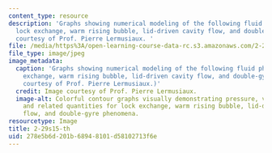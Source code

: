 ```yaml
---
content_type: resource
description: 'Graphs showing numerical modeling of the following fluid phenomena:
  lock exchange, warm rising bubble, lid-driven cavity flow, and double-gyre. Image
  courtesy of Prof. Pierre Lermusiaux. '
file: /media/https%3A/open-learning-course-data-rc.s3.amazonaws.com/2-29-numerical-fluid-mechanics-spring-2015/278e5b6d201b68948101d58102713f6e_2-29s15-th.jpg
file_type: image/jpeg
image_metadata:
  caption: 'Graphs showing numerical modeling of the following fluid phenomena: lock
    exchange, warm rising bubble, lid-driven cavity flow, and double-gyre. (Image
    courtesy of Prof. Pierre Lermusiaux.)'
  credit: Image courtesy of Prof. Pierre Lermusiaux.
  image-alt: Colorful contour graphs visually demonstrating pressure, velocity, density,
    and related quantities for lock exchange, warm rising bubble, lid-driven cavity
    flow, and double-gyre phenomena.
resourcetype: Image
title: 2-29s15-th
uid: 278e5b6d-201b-6894-8101-d58102713f6e
---
```

